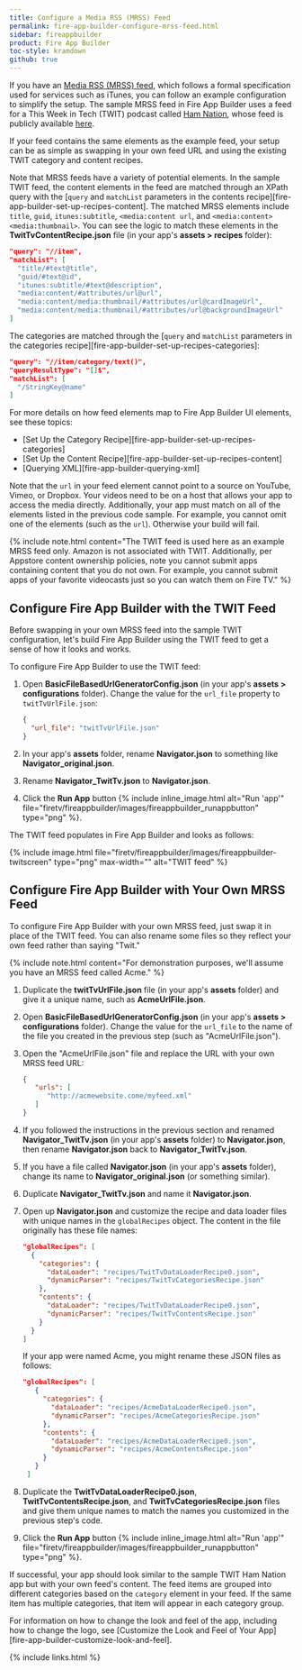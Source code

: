 ```yaml
---
title: Configure a Media RSS (MRSS) Feed
permalink: fire-app-builder-configure-mrss-feed.html
sidebar: fireappbuilder
product: Fire App Builder
toc-style: kramdown
github: true
---
```


If you have an [Media RSS (MRSS) feed][mrss], which follows a formal specification used for services such as iTunes, you can follow an example configuration to simplify the setup. The sample MRSS feed in Fire App Builder uses a feed for a This Week in Tech (TWIT) podcast called [Ham Nation](https://twit.tv/shows/ham-nation), whose feed is publicly available [here](http://feeds.twit.tv/hn_video_hd.xml).

If your feed contains the same elements as the example feed, your setup can be as simple as swapping in your own feed URL and using the existing TWIT category and content recipes.

Note that MRSS feeds have a variety of potential elements. In the sample TWIT feed, the content elements in the feed are matched through an XPath query with the [`query` and `matchList` parameters in the contents recipe][fire-app-builder-set-up-recipes-content]. The matched MRSS elements include `title`, `guid`, `itunes:subtitle`, `<media:content url`, and `<media:content> <media:thumbnail>`. You can see the logic to match these elements in the **TwitTvContentRecipe.json** file (in your app's **assets > recipes** folder):

```json
"query": "//item",
"matchList": [
  "title/#text@title",
  "guid/#text@id",
  "itunes:subtitle/#text@description",
  "media:content/#attributes/url@url",
  "media:content/media:thumbnail/#attributes/url@cardImageUrl",
  "media:content/media:thumbnail/#attributes/url@backgroundImageUrl"
]
```

The categories are matched through the [`query` and `matchList` parameters in the categories recipe][fire-app-builder-set-up-recipes-categories]:

```json
"query": "//item/category/text()",
"queryResultType": "[]$",
"matchList": [
  "/StringKey@name"
]
```

For more details on how feed elements map to Fire App Builder UI elements, see these topics:

* [Set Up the Category Recipe][fire-app-builder-set-up-recipes-categories]
* [Set Up the Content Recipe][fire-app-builder-set-up-recipes-content]
* [Querying XML][fire-app-builder-querying-xml]

Note that the `url` in your feed element cannot point to a source on YouTube, Vimeo, or Dropbox. Your videos need to be on a host that allows your app to access the media directly. Additionally, your app must match on all of the elements listed in the previous code sample. For example, you cannot omit one of the elements (such as the `url`). Otherwise your build will fail.

{% include note.html content="The TWIT feed is used here as an example MRSS feed only. Amazon is not associated with TWIT. Additionally, per Appstore content ownership policies, note you cannot submit apps containing content that you do not own. For example, you cannot submit apps of your favorite videocasts just so you can watch them on Fire TV." %}

## Configure Fire App Builder with the TWIT Feed

Before swapping in your own MRSS feed into the sample TWIT configuration, let's build Fire App Builder using the TWIT feed to get a sense of how it looks and works.

To configure Fire App Builder to use the TWIT feed:

1.  Open **BasicFileBasedUrlGeneratorConfig.json** (in your app's **assets > configurations** folder). Change the value for the `url_file` property to `twitTvUrlFile.json`:

    ```json
    {
      "url_file": "twitTvUrlFile.json"
    }
    ```
2.  In your app's **assets** folder, rename **Navigator.json** to something like **Navigator_original.json**.
3.  Rename **Navigator_TwitTv.json** to **Navigator.json**.
4.  Click the **Run App** button {% include inline_image.html alt="Run 'app'" file="firetv/fireappbuilder/images/fireappbuilder_runappbutton" type="png" %}.

The TWIT feed populates in Fire App Builder and looks as follows:

{% include image.html file="firetv/fireappbuilder/images/fireappbuilder-twitscreen" type="png" max-width="" alt="TWIT feed" %}

## Configure Fire App Builder with Your Own MRSS Feed

To configure Fire App Builder with your own MRSS feed, just swap it in place of the TWIT feed. You can also rename some files so they reflect your own feed rather than saying "Twit."

{% include note.html content="For demonstration purposes, we'll assume you have an MRSS feed called Acme." %}

1.  Duplicate the **twitTvUrlFile.json** file (in your app's **assets** folder) and give it a unique name, such as **AcmeUrlFile.json**.
1.  Open **BasicFileBasedUrlGeneratorConfig.json** (in your app's **assets > configurations** folder). Change the value for the `url_file` to the name of the file you created in the previous step (such as "AcmeUrlFile.json").
2.  Open the "AcmeUrlFile.json" file and replace the URL with your own MRSS feed URL:

    ```json
    {
       "urls": [
          "http://acmewebsite.come/myfeed.xml"
       ]
    }
    ```

3.  If you followed the instructions in the previous section and renamed **Navigator_TwitTv.json** (in your app's **assets** folder) to **Navigator.json**, then rename **Navigator.json** back to **Navigator_TwitTv.json**.
4.  If you have a file called **Navigator.json** (in your app's **assets** folder), change its name to **Navigator_original.json** (or something similar).
3.  Duplicate **Navigator_TwitTv.json** and name it **Navigator.json**.
4.  Open up **Navigator.json** and customize the recipe and data loader files with unique names in the `globalRecipes` object. The content in the file originally has these file names:

    ```json
    "globalRecipes": [
      {
        "categories": {
          "dataLoader": "recipes/TwitTvDataLoaderRecipe0.json",
          "dynamicParser": "recipes/TwitTvCategoriesRecipe.json"
        },
        "contents": {
          "dataLoader": "recipes/TwitTvDataLoaderRecipe0.json",
          "dynamicParser": "recipes/TwitTvContentsRecipe.json"
        }
      }
    ]
    ```

    If your app were named Acme, you might rename these JSON files as follows:

    ```json
    "globalRecipes": [
       {
         "categories": {
           "dataLoader": "recipes/AcmeDataLoaderRecipe0.json",
           "dynamicParser": "recipes/AcmeCategoriesRecipe.json"
         },
         "contents": {
           "dataLoader": "recipes/AcmeDataLoaderRecipe0.json",
           "dynamicParser": "recipes/AcmeContentsRecipe.json"
         }
       }
     ]
    ```

5. Duplicate the **TwitTvDataLoaderRecipe0.json**, **TwitTvContentsRecipe.json**, and **TwitTvCategoriesRecipe.json** files and give them unique names to match the names you customized in the previous step's code.

6. Click the **Run App** button {% include inline_image.html alt="Run 'app'" file="firetv/fireappbuilder/images/fireappbuilder_runappbutton" type="png" %}.

If successful, your app should look similar to the sample TWIT Ham Nation app but with your own feed's content. The feed items are grouped into different categories based on the `category` element in your feed. If the same item has multiple categories, that item will appear in each category group.

For information on how to change the look and feel of the app, including how to change the logo, see [Customize the Look and Feel of Your App][fire-app-builder-customize-look-and-feel].


[mrss]: https://en.wikipedia.org/wiki/Media_RSS

{% include links.html %}

